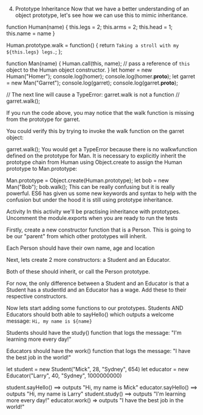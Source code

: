 4. Prototype Inheritance
Now that we have a better understanding of an object prototype, let's see how we can use this to mimic inheritance.

function Human(name) {
  this.legs = 2;
  this.arms = 2;
  this.head = 1;
  this.name = name
}

Human.prototype.walk = function() {
  return `Taking a stroll with my ${this.legs} legs.`;
};

function Man(name) {
  Human.call(this, name); 
  // pass a reference of `this` object to the Human object constructor.
}
let homer = new Human("Homer");
console.log(homer);
console.log(homer.__proto__);
let garret = new Man("Garret");
console.log(garret);
console.log(garret.__proto__);

// The next line will cause a TypeError: garret.walk is not a function
// garret.walk();

If you run the code above, you may notice that the walk function is missing from the prototype for garret.

You could verify this by trying to invoke the walk function on the garret object:

garret.walk();
You would get a TypeError because there is no walkwfunction defined on the prototype for Man. It is necessary to explicitly inherit the prototype chain from Human using Object.create to assign the Human prototype to Man.prototype:

Man.prototype = Object.create(Human.prototype);
let bob = new Man("Bob");
bob.walk();
This can be really confusing but it is really powerful. ES6 has given us some new keywords and syntax to help with the confusion but under the hood it is still using prototype inheritance.

Activity
In this activity we'll be practising inheritance with prototypes. Uncomment the module.exports when you are ready to run the tests

Firstly, create a new constructor function that is a Person. This is going to be our "parent" from which other prototypes will inherit.

Each Person should have their own name, age and location

Next, lets create 2 more constructors: a Student and an Educator.

Both of these should inherit, or call the Person prototype.

For now, the only difference between a Student and an Educator is that a Student has a studentId and an Educator has a wage. Add these to their respective constructors.

Now lets start adding some functions to our prototypes. Students AND Educators should both able to sayHello() which outputs a welcome message: `Hi, my name is ${name}`

Students should have the study() function that logs the message: "I'm learning more every day!"

Educators should have the work() function that logs the message: "I have the best job in the world!"

let student = new Student("Mick", 28, "Sydney", 654)
let educator = new Educator("Larry", 40, "Sydney", 1000000000)

student.sayHello() ==> outputs "Hi, my name is Mick"
educator.sayHello() ==> outputs "Hi, my name is Larry"
student.study() ==> outputs "I'm learning more every day!"
educator.work() => outputs "I have the best job in the world!"
